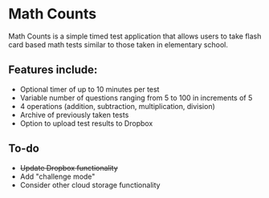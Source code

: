 # Math Counts

Math Counts is a simple timed test application that allows users to take flash card based math tests similar to those taken in elementary school.

## Features include:
- Optional timer of up to 10 minutes per test
- Variable number of questions ranging from 5 to 100 in increments of 5
- 4 operations (addition, subtraction, multiplication, division)
- Archive of previously taken tests
- Option to upload test results to Dropbox

## To-do
- ~~Update Dropbox functionality~~
- Add "challenge mode"
- Consider other cloud storage functionality
